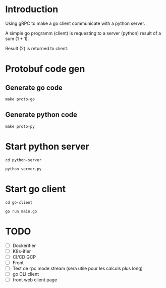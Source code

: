 # Introduction

Using gRPC to make a go client communicate with a python server.

A simple go programm (client) is requesting to a server (python) result of a sum (1 + 1).

Result (2) is returned to client.


# Protobuf code gen
## Generate go code

```
make proto-go
```

## Generate python code

```
make proto-py
```

# Start python server

```
cd python-server

python server.py
```

# Start go client

```
cd go-client

go run main.go

```

# TODO

* [ ] Dockerifier
* [ ] K8s-ifier
* [ ] CI/CD GCP
* [ ] Front
* [ ] Test de rpc mode stream (sera utile pour les calculs plus long)
* [ ] go CLI client
* [ ] front web client page
